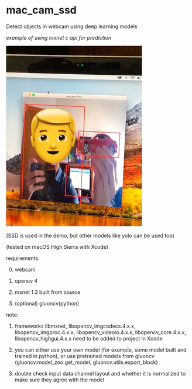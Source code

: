 # mac_cam_ssd

Detect objects in webcam using deep learning models

_example of using mxnet c api for prediction_

![](https://github.com/ZwX1616/mac_cam_ssd/blob/master/misc/demo.jpg)

  (SSD is used in the demo, but other models like yolo can be used too)
  
  (tested on macOS High Sierra with Xcode)
  
 
  requirements:
  
  0. webcam
  
  1. opencv 4
  
  2. mxnet 1.3 built from source
  
  3. (optional) gluoncv(python)
  
   
  note:
  
  1. frameworks libmxnet, libopencv_imgcodecs.4.x.x, libopencv_imgproc.4.x.x, libopencv_videoio.4.x.x, libopencv_core.4.x.x, libopencv_highgui.4.x.x need to be added to project in Xcode
  
  2. you can either use your own model (for example, some model built and trained in python), or use pretrained models from gluoncv (gluoncv.model_zoo.get_model, gluoncv.utils.export_block)
  
  3. double check input data channel layout and whether it is normalized to make sure they agree with the model
